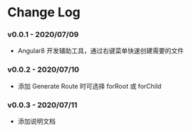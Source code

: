 # Change Log

### v0.0.1 - 2020/07/09

- Angular8 开发辅助工具，通过右键菜单快速创建需要的文件

### v0.0.2 - 2020/07/10

- 添加 Generate Route 时可选择 forRoot 或 forChild 

### v0.0.3 - 2020/07/11

- 添加说明文档